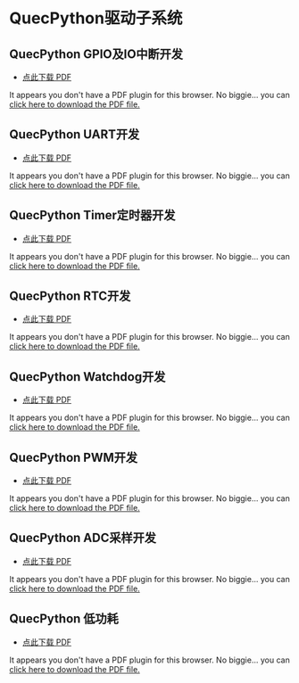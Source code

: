# QuecPython驱动子系统

## QuecPython GPIO及IO中断开发

* <a href="zh-cn/study/docs/QuecPython GPIO及IO中断开发/QuecPython GPIO及IO中断开发.pdf" target="_blank">点此下载 PDF</a>

<object data="zh-cn/study/docs/QuecPython GPIO及IO中断开发/QuecPython GPIO及IO中断开发.pdf" type="application/pdf" style="min-height:100vh;width:100%">
    <p>It appears you don't have a PDF plugin for this browser.
    No biggie... you can <a href="zh-cn/study/docs/QuecPython GPIO及IO中断开发/QuecPython GPIO及IO中断开发.pdf">click here to download the PDF file.</a></p>
</object>

## QuecPython UART开发

* <a href="zh-cn/study/docs/QuecPython UART开发/QuecPython UART开发.pdf" target="_blank">点此下载 PDF</a>

<object data="zh-cn/study/docs/QuecPython UART开发/QuecPython UART开发.pdf" type="application/pdf" style="min-height:100vh;width:100%">
    <p>It appears you don't have a PDF plugin for this browser.
    No biggie... you can <a href="zh-cn/study/docs/QuecPython UART开发/QuecPython UART开发.pdf">click here to download the PDF file.</a></p>
</object>

<!-- ## QuecPython I2C总线开发 -->

<!-- ## QuecPython SPI总线开发 -->

## QuecPython Timer定时器开发

* <a href="zh-cn/study/docs/QuecPython Timer定时器开发/QuecPython Timer定时器开发.pdf" target="_blank">点此下载 PDF</a>

<object data="zh-cn/study/docs/QuecPython Timer定时器开发/QuecPython Timer定时器开发.pdf" type="application/pdf" style="min-height:100vh;width:100%">
    <p>It appears you don't have a PDF plugin for this browser.
    No biggie... you can <a href="zh-cn/study/docs/QuecPython Timer定时器开发/QuecPython Timer定时器开发.pdf">click here to download the PDF file.</a></p>
</object>

## QuecPython RTC开发

* <a href="zh-cn/study/docs/QuecPython RTC开发/QuecPython RTC开发.pdf" target="_blank">点此下载 PDF</a>

<object data="zh-cn/study/docs/QuecPython RTC开发/QuecPython RTC开发.pdf" type="application/pdf" style="min-height:100vh;width:100%">
    <p>It appears you don't have a PDF plugin for this browser.
    No biggie... you can <a href="zh-cn/study/docs/QuecPython RTC开发/QuecPython RTC开发.pdf">click here to download the PDF file.</a></p>
</object>

## QuecPython Watchdog开发

* <a href="zh-cn/study/docs/QuecPython Watchdog开发/QuecPython Watchdog开发.pdf" target="_blank">点此下载 PDF</a>

<object data="zh-cn/study/docs/QuecPython Watchdog开发/QuecPython Watchdog开发.pdf" type="application/pdf" style="min-height:100vh;width:100%">
    <p>It appears you don't have a PDF plugin for this browser.
    No biggie... you can <a href="zh-cn/study/docs/QuecPython Watchdog开发/QuecPython Watchdog开发.pdf">click here to download the PDF file.</a></p>
</object>

## QuecPython PWM开发

* <a href="zh-cn/study/docs/QuecPython PWM开发/QuecPython PWM开发.pdf" target="_blank">点此下载 PDF</a>

<object data="zh-cn/study/docs/QuecPython PWM开发/QuecPython PWM开发.pdf" type="application/pdf" style="min-height:100vh;width:100%">
    <p>It appears you don't have a PDF plugin for this browser.
    No biggie... you can <a href="zh-cn/study/docs/QuecPython PWM开发/QuecPython PWM开发.pdf">click here to download the PDF file.</a></p>
</object>

## QuecPython ADC采样开发

* <a href="zh-cn/study/docs/QuecPython ADC采样开发/QuecPython ADC采样开发.pdf" target="_blank">点此下载 PDF</a>

<object data="zh-cn/study/docs/QuecPython ADC采样开发/QuecPython ADC采样开发.pdf" type="application/pdf" style="min-height:100vh;width:100%">
    <p>It appears you don't have a PDF plugin for this browser.
    No biggie... you can <a href="zh-cn/study/docs/QuecPython ADC采样开发/QuecPython ADC采样开发.pdf">click here to download the PDF file.</a></p>
</object>

<!-- ## Quecpython Power开关机

## QuecPython Audio模块开发

## QuecPython TTS模块开发 -->

## QuecPython 低功耗

* <a href="zh-cn/study/docs/QuecPython 低功耗/QuecPython 低功耗.pdf" target="_blank">点此下载 PDF</a>

<object data="zh-cn/study/docs/QuecPython 低功耗/QuecPython 低功耗.pdf" type="application/pdf" style="min-height:100vh;width:100%">
    <p>It appears you don't have a PDF plugin for this browser.
    No biggie... you can <a href="zh-cn/study/docs/QuecPython 低功耗/QuecPython 低功耗.pdf">click here to download the PDF file.</a></p>
</object>

<!-- ## QuecPython 充电管理 -->

<!-- ## QuecPython SD 卡 -->

<!-- ## QuecPython SPI Nor -->

<!-- ## QuecPython 摄像头 -->
